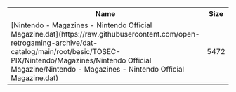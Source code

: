 <table>
<tr><th>Name</th><th>Size</th></tr>
<tr><td>
[Nintendo - Magazines - Nintendo Official Magazine.dat](https://raw.githubusercontent.com/open-retrogaming-archive/dat-catalog/main/root/basic/TOSEC-PIX/Nintendo/Magazines/Nintendo Official Magazine/Nintendo - Magazines - Nintendo Official Magazine.dat)
</td><td>5472</td></tr>
</table>
